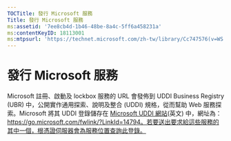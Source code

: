 ```yaml
---
TOCTitle: 發行 Microsoft 服務
Title: 發行 Microsoft 服務
ms:assetid: '7ee8cb4d-1b46-48be-8a4c-5ff6a458231a'
ms:contentKeyID: 18113001
ms:mtpsurl: 'https://technet.microsoft.com/zh-tw/library/Cc747576(v=WS.10)'
---
```


發行 Microsoft 服務
===================

Microsoft 註冊、啟動及 lockbox 服務的 URL 會發佈到 UDDI Business Registry (UBR) 中，公開實作通用探索、說明及整合 (UDDI) 規格，從而幫助 Web 服務探索。Microsoft 將其 UDDI 登錄儲存在 [Microsoft UDDI 網站](https://go.microsoft.com/fwlink/?linkid=14794)(英文) 中，網址為：https://go.microsoft.com/fwlink/?LinkId=14794。若要送出要求給這些服務的其中一個，根憑證伺服器會為服務位置查詢此登錄。
